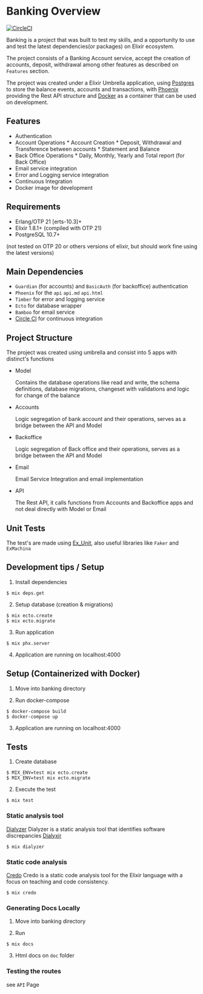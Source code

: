 # Banking Overview

[![CircleCI](https://circleci.com/gh/mbenatti/banking/tree/master.svg?style=svg)](https://circleci.com/gh/mbenatti/banking/tree/master)

Banking is a project that was built to test my skills, and a opportunity to use and test the latest dependencies(or packages) 
on Elixir ecosystem.

The project consists of a Banking Account service, accept the creation of accounts, deposit, withdrawal among other features 
as described on `Features` section.

The project was created under a Elixir Umbrella application, using [Postgres](https://www.postgresql.org/) to store the balance events, accounts and transactions,
with [Phoenix](https://phoenixframework.org/) providing the Rest API structure and [Docker](https://www.docker.com/) as a container that can be used on development.

## Features

* Authentication 
* Account Operations
		* Account Creation
		* Deposit, Withdrawal and Transference between accounts
		* Statement and Balance
* Back Office Operations
		* Daily, Monthly, Yearly and Total report (for Back Office)
* Email service integration
* Error and Logging service integration
* Continuous Integration
* Docker image for development

## Requirements

* Erlang/OTP 21 [erts-10.3]+
* Elixir 1.8.1+ (compiled with OTP 21)
* PostgreSQL 10.7+

(not tested on OTP 20 or others versions of elixir, but should work fine using the latest versions)

## Main Dependencies

- `Guardian` (for accounts) and `BasicAuth` (for backoffice) authentication
- `Phoenix` for the `api` `api.md` `api.html`
- `Timber` for error and logging service
- `Ecto` for database wrapper
- `Bamboo` for email service
- [Circle CI](https://circleci.com) for continuous integration

## Project Structure

The project was created using umbrella and consist into 5 apps with distinct's functions

* Model

	Contains the database operations like read and write, the schema definitions, database migrations, changeset 
	with validations and logic for change of the balance

* Accounts

	Logic segregation of bank account and their operations,
	serves as a bridge between the API and Model
	
* Backoffice

	Logic segregation of Back office and their operations,
	serves as a bridge between the API and Model
	
* Email

	Email Service Integration and email implementation

* API

	The Rest API, it calls functions from Accounts and Backoffice apps and not deal directly with Model or Email
	
## Unit Tests

The test's are made using [Ex_Unit](https://hexdocs.pm/ex_unit/ExUnit.html), also useful libraries like `Faker` and `ExMachina`

## Development tips / Setup

1. Install dependencies

```shell
$ mix deps.get
```

2. Setup database (creation & migrations)

```shell
$ mix ecto.create
$ mix ecto.migrate
```

3. Run application

```shell
$ mix phx.server
```

4. Application are running on localhost:4000

## Setup (Containerized with Docker)

1. Move into banking directory

2. Run docker-compose

```shell
$ docker-compose build
$ docker-compose up
```

3. Application are running on localhost:4000

## Tests

1. Create database

```shell
$ MIX_ENV=test mix ecto.create
$ MIX_ENV=test mix ecto.migrate
```

2. Execute the test

```shell
$ mix test
```

### Static analysis tool

[Dialyzer](http://erlang.org/doc/man/dialyzer.html) Dialyzer is a static analysis tool that identifies software discrepancies
[Dialyxir](https://github.com/jeremyjh/dialyxir)

```Shell
$ mix dialyzer
```

### Static code analysis

[Credo](https://github.com/rrrene/credo) Credo is a static code analysis tool for the Elixir language with a focus on teaching and code consistency.                                         

```Shell
$ mix credo
```

### Generating Docs Locally

1. Move into banking directory

2. Run 

```shell
$ mix docs
```

3. Html docs on `doc` folder

### Testing the routes

see `API` Page
